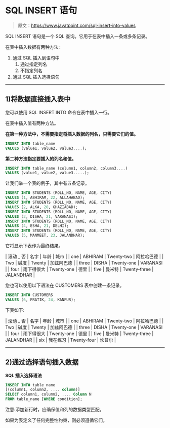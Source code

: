 # SQL INSERT 语句

> 原文：<https://www.javatpoint.com/sql-insert-into-values>

SQL INSERT 语句是一个 SQL 查询。它用于在表中插入一条或多条记录。

在表中插入数据有两种方法:

1.  通过 SQL 插入到语句中
    1.  通过指定列名
    2.  不指定列名
2.  通过 SQL 插入选择语句

* * *

## 1)将数据直接插入表中

您可以使用 SQL INSERT INTO 命令在表中插入一行。

在表中插入值有两种方法。

**在第一种方法中，不需要指定将插入数据的列名，只需要它们的值。**

```sql
INSERT INTO table_name
VALUES (value1, value2, value3....);

```

**第二种方法指定要插入的列名和值。**

```sql
INSERT INTO table_name (column1, column2, column3....)
VALUES (value1, value2, value3.....);

```

让我们举一个表的例子，其中有五条记录。

```sql
INSERT INTO STUDENTS (ROLL_NO, NAME, AGE, CITY)
VALUES (1, ABHIRAM, 22, ALLAHABAD);
INSERT INTO STUDENTS (ROLL_NO, NAME, AGE, CITY)
VALUES (2, ALKA, 20, GHAZIABAD);
INSERT INTO STUDENTS (ROLL_NO, NAME, AGE, CITY)
VALUES (3, DISHA, 21, VARANASI);
INSERT INTO STUDENTS (ROLL_NO, NAME, AGE, CITY)
VALUES (4, ESHA, 21, DELHI);
INSERT INTO STUDENTS (ROLL_NO, NAME, AGE, CITY)
VALUES (5, MANMEET, 23, JALANDHAR);

```

它将显示下表作为最终结果。

| 滚动 _ 否 | 名字 | 年龄 | 城市 |
| one | ABHIRAM | Twenty-two | 阿拉哈巴德 |
| Two | 碱度 | Twenty | 加兹阿巴德 |
| three | DISHA | Twenty-one | VARANASI |
| four | 雨下得很大 | Twenty-one | 德里 |
| five | 曼米特 | Twenty-three | JALANDHAR |

您也可以使用以下语法在 CUSTOMERS 表中创建一条记录。

```sql
INSERT INTO CUSTOMERS 
VALUES (6, PRATIK, 24, KANPUR);

```

下表如下:

| 滚动 _ 否 | 名字 | 年龄 | 城市 |
| one | ABHIRAM | Twenty-two | 阿拉哈巴德 |
| Two | 碱度 | Twenty | 加兹阿巴德 |
| three | DISHA | Twenty-one | VARANASI |
| four | 雨下得很大 | Twenty-one | 德里 |
| five | 曼米特 | Twenty-three | JALANDHAR |
| six | 我在练习 | Twenty-four | 坎普尔 |

* * *

## 2)通过选择语句插入数据

**SQL 插入选择语法**

```sql
INSERT INTO table_name
[(column1, column2, .... column)]
SELECT column1, column2, .... Column N
FROM table_name [WHERE condition];

```

注意:添加新行时，应确保值和列的数据类型匹配。

如果为表定义了任何完整性约束，则必须遵循它们。